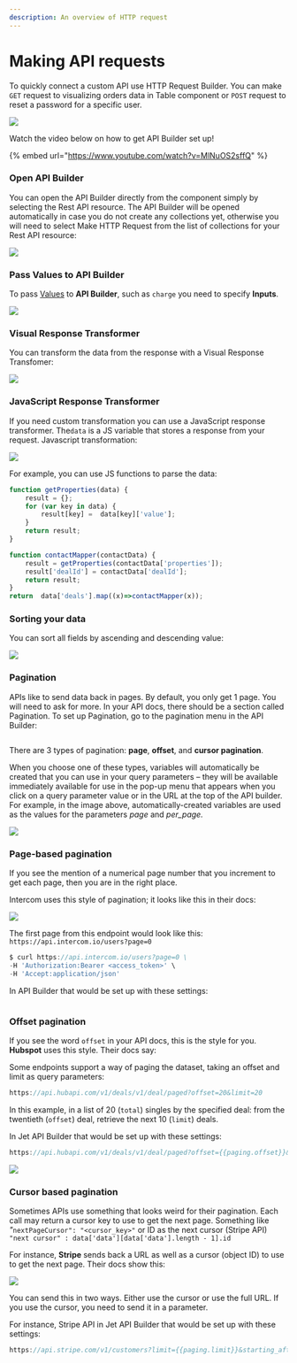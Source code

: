 ```yaml
---
description: An overview of HTTP request
---
```


# Making API requests

To quickly connect a custom API use HTTP Request Builder. You can make `GET` request to visualizing orders data in Table component or `POST` request to reset a password for a specific user.&#x20;

![](<../../.gitbook/assets/image (847).png>)

Watch the video below on how to get API Builder set up!

{% embed url="https://www.youtube.com/watch?v=MlNuOS2sffQ" %}

### Open API Builder

You can open the API Builder directly from the component simply by selecting the Rest API resource. The API Builder will be opened automatically in case you do not create any collections yet, otherwise you will need to select Make HTTP Request from the list of collections for your Rest API resource:

![](../../.gitbook/assets/testgif38.gif)

### Pass Values to API Builder

To pass [Values](../parameters/) to **API Builder**, such as `charge` you need to specify **Inputs**.

![](../../.gitbook/assets/testgif39.gif)

### Visual Response Transformer

You can transform the data from the response with a Visual Response Transfomer:

![](../../.gitbook/assets/testgif40.gif)

### JavaScript Response Transformer

If you need custom transformation you can use a JavaScript response transformer. The`data` is a JS variable that stores a response from your request. Javascript transformation:

![](../../.gitbook/assets/testgif41.gif)

For example, you can use JS functions to parse the data:

```javascript
function getProperties(data) {
    result = {};
    for (var key in data) {
        result[key] =  data[key]['value'];
    }
    return result;
}

function contactMapper(contactData) {
    result = getProperties(contactData['properties']);
    result['dealId'] = contactData['dealId'];
    return result;
}
return  data['deals'].map((x)=>contactMapper(x));
```

### Sorting your data

You can sort all fields by ascending and descending value:

![](<../../.gitbook/assets/image (838).png>)

### Pagination

APIs like to send data back in pages. By default, you only get 1 page. You will need to ask for more. In your API docs, there should be a section called Pagination. To set up Pagination, go to the pagination menu in the API Builder:

<figure><img src="../../.gitbook/assets/image (2) (7).png" alt=""><figcaption></figcaption></figure>

There are 3 types of pagination: **page**, **offset**, and **cursor pagination**.

When you choose one of these types, variables will automatically be created that you can use in your query parameters – they will be available immediately available for use in the pop-up menu that appears when you click on a query parameter value or in the URL at the top of the API builder. For example, in the image above, automatically-created variables are used as the values for the parameters _page_ and _per\_page._

![](<../../.gitbook/assets/image (839).png>)

### Page-based pagination

If you see the mention of a numerical page number that you increment to get each page, then you are in the right place.

Intercom uses this style of pagination; it looks like this in their docs:

![](<../../.gitbook/assets/image (649).png>)

&#x20;The first page from this endpoint would look like this: `https://api.intercom.io/users?page=0`

```javascript
$ curl https://api.intercom.io/users?page=0 \
-H 'Authorization:Bearer <access_token>' \
-H 'Accept:application/json'
```

In API Builder that would be set up with these settings:

<figure><img src="../../.gitbook/assets/image (1) (4).png" alt=""><figcaption></figcaption></figure>

### Offset pagination

If you see the word `offset` in your API docs, this is the style for you. **Hubspot** uses this style. Their docs say:

Some endpoints support a way of paging the dataset, taking an offset and limit as query parameters:

```javascript
https://api.hubapi.com/v1/deals/v1/deal/paged?offset=20&limit=20

```

In this example, in a list of 20 (`total`) singles by the specified deal: from the twentieth (`offset`) deal, retrieve the next 10 (`limit`) deals.

In Jet API Builder that would be set up with these settings:

```javascript
https://api.hubapi.com/v1/deals/v1/deal/paged?offset={{paging.offset}}&limit={{paging.limit}}
```

![](<../../.gitbook/assets/image (841).png>)

### Cursor based pagination

Sometimes APIs use something that looks weird for their pagination. Each call may return a cursor key to use to get the next page. Something like _"_`nextPageCursor": "<cursor_key>"` or ID as the next cursor (Stripe API) `"next cursor" : data['data'][data['data'].length - 1].id`

For instance, **Stripe** sends back a URL as well as a cursor (object ID) to use to get the next page. Their docs show this:

![](<../../.gitbook/assets/image (648).png>)

You can send this in two ways. Either use the cursor or use the full URL. If you use the cursor, you need to send it in a parameter.

For instance, Stripe API in Jet API Builder that would be set up with these settings:

```javascript
https://api.stripe.com/v1/customers?limit={{paging.limit}}&starting_after={{paging.cursor_next}}&ending_before={{paging.cursor_prev}}
```

<figure><img src="../../.gitbook/assets/image (5) (2).png" alt=""><figcaption></figcaption></figure>
